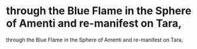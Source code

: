 # through the Blue Flame in the Sphere of Amenti and re-manifest on Tara,

through the Blue Flame in the Sphere of Amenti and re-manifest on Tara,
